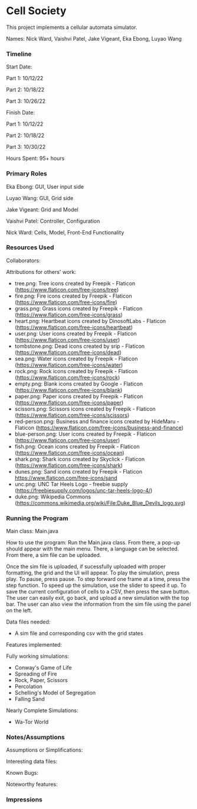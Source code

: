Cell Society
====

This project implements a cellular automata simulator.

Names: Nick Ward, Vaishvi Patel, Jake Vigeant, Eka Ebong, Luyao Wang


### Timeline

Start Date: 

Part 1: 10/12/22

Part 2: 10/18/22

Part 3: 10/26/22

Finish Date: 

Part 1: 10/12/22

Part 2: 10/18/22

Part 3: 10/30/22

Hours Spent: 95+ hours

### Primary Roles
Eka Ebong: GUI, User input side 

Luyao Wang: GUI, Grid side

Jake Vigeant: Grid and Model

Vaishvi Patel: Controller, Configuration

Nick Ward: Cells, Model, Front-End Functionality


### Resources Used

Collaborators:

Attributions for others' work:
- tree.png: Tree icons created by Freepik - Flaticon (https://www.flaticon.com/free-icons/tree)
- fire.png: Fire icons created by Freepik - Flaticon (https://www.flaticon.com/free-icons/fire)
- grass.png: Grass icons created by Freepik - Flaticon (https://www.flaticon.com/free-icons/grass)
- heart.png: Heartbeat icons created by DinosoftLabs - Flaticon (https://www.flaticon.com/free-icons/heartbeat)
- user.png: User icons created by Freepik - Flaticon (https://www.flaticon.com/free-icons/user)
- tombstone.png: Dead icons created by srip - Flaticon (https://www.flaticon.com/free-icons/dead)
- sea.png: Water icons created by Freepik - Flaticon (https://www.flaticon.com/free-icons/water)
- rock.png: Rock icons created by Freepik - Flaticon (https://www.flaticon.com/free-icons/rock)
- empty.png: Blank icons created by Google - Flaticon (https://www.flaticon.com/free-icons/blank)
- paper.png: Paper icons created by Freepik - Flaticon (https://www.flaticon.com/free-icons/paper)
- scissors.png: Scissors icons created by Freepik - Flaticon (https://www.flaticon.com/free-icons/scissors)
- red-person.png: Business and finance icons created by HideMaru - Flaticon (https://www.flaticon.com/free-icons/business-and-finance)
- blue-person.png: User icons created by Freepik - Flaticon (https://www.flaticon.com/free-icons/user)
- fish.png: Ocean icons created by Freepik - Flaticon (https://www.flaticon.com/free-icons/ocean)
- shark.png: Shark icons created by Skyclick - Flaticon (https://www.flaticon.com/free-icons/shark)
- dunes.png: Sand icons created by Freepik - Flaticon https://www.flaticon.com/free-icons/sand
- unc.png: UNC Tar Heels Logo - freebie supply (https://freebiesupply.com/logos/unc-tar-heels-logo-4/)
- duke.png: Wikipedia Commons (https://commons.wikimedia.org/wiki/File:Duke_Blue_Devils_logo.svg)


### Running the Program

Main class: Main.java

How to use the program: Run the Main.java class. From there, a pop-up should appear with the main menu. There, a language can be selected. From there, a sim file can be uploaded.

Once the sim file is uploaded, if sucessfully uploaded with proper formatting, the grid and the UI will appear. To play the simulation, press play. To pause, press pause. To step forward one frame at a time, press the step function. To speed up the simulation, use the slider to speed it up. To save the current configuration of cells to a CSV, then press the save button. The user can easily exit, go back, and upload a new simulation with the top bar. The user can also view the information from the sim file using the panel on the left.

Data files needed: 
* A sim file and corresponding csv with the grid states

Features implemented:

Fully working simulations:
 * Conway's Game of Life
 * Spreading of Fire
 * Rock, Paper, Scissors
 * Percolation
 * Schelling's Model of Segregation
 * Falling Sand

Nearly Complete Simulations:
 * Wa-Tor World

### Notes/Assumptions

Assumptions or Simplifications:

Interesting data files:

Known Bugs:

Noteworthy features:


### Impressions


